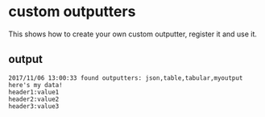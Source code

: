 # custom outputters

This shows how to create your own custom outputter, register it and use it.

## output

```text
2017/11/06 13:00:33 found outputters: json,table,tabular,myoutput
here's my data!
header1:value1
header2:value2
header3:value3
```